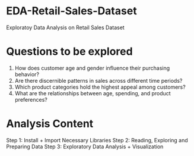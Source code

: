 # EDA-Retail-Sales-Dataset
Exploratoy Data Analysis on Retail Sales Dataset
# Questions to be explored
1. How does customer age and gender influence their purchasing behavior?
2. Are there discernible patterns in sales across different time periods?
3. Which product categories hold the highest appeal among customers?
4. What are the relationships between age, spending, and product preferences?
# Analysis Content
Step 1: Install + Import Necessary Libraries
Step 2: Reading, Exploring and Preparing Data
Step 3: Exploratory Data Analysis + Visualization

